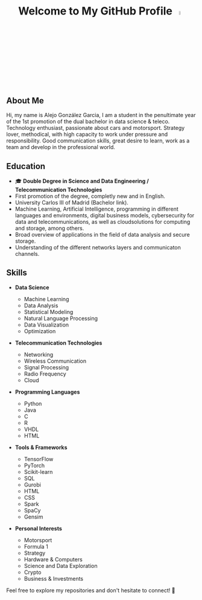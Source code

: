 <div align="center">
  
# Welcome to My GitHub Profile <img src="https://images.emojiterra.com/google/noto-emoji/unicode-15/animated/1f44b.gif" width="5%" height = "5%" alt="Animación de ejemplo">

</div>

## About Me

Hi, my name is Alejo González Garcia, I am a student in the penultimate year of the 1st promotion of the dual bachelor in data science & teleco. Technology enthusiast, passionate about cars and motorsport. Strategy lover, methodical, with high capacity to work under pressure and responsibility. Good communication skills, great desire to learn, work as a team and develop in the professional world.

## Education

- 🎓 **Double Degree in Science and Data Engineering / Telecommunication Technologies**
 - First promotion of the degree, completly new and in English.
 - University Carlos III of Madrid (Bachelor link).
 - Machine Learning, Artificial Intelligence, programming in different languages and environments, digital business models, cybersecurity for data and telecommunications, as well as cloudsolutions for computing and storage, among others.
 - Broad overview of applications in the field of data analysis and secure storage.
 - Understanding of the different networks layers and communicaton channels.


## Skills

- **Data Science**
  - Machine Learning
  - Data Analysis
  - Statistical Modeling
  - Natural Language Processing
  - Data Visualization
  - Optimization

- **Telecommunication Technologies**
  - Networking
  - Wireless Communication
  - Signal Processing
  - Radio Frequency
  - Cloud

- **Programming Languages**
  - Python
  - Java
  - C
  - R
  - VHDL
  - HTML

- **Tools & Frameworks**
  - TensorFlow
  - PyTorch
  - Scikit-learn
  - SQL
  - Gurobi
  - HTML
  - CSS
  - Spark
  - SpaCy
  - Gensim

- **Personal Interests**
  - Motorsport
  - Formula 1
  - Strategy
  - Hardware & Computers
  - Science and Data Exploration
  - Crypto
  - Business & Investments
  

Feel free to explore my repositories and don't hesitate to connect! 🚀
